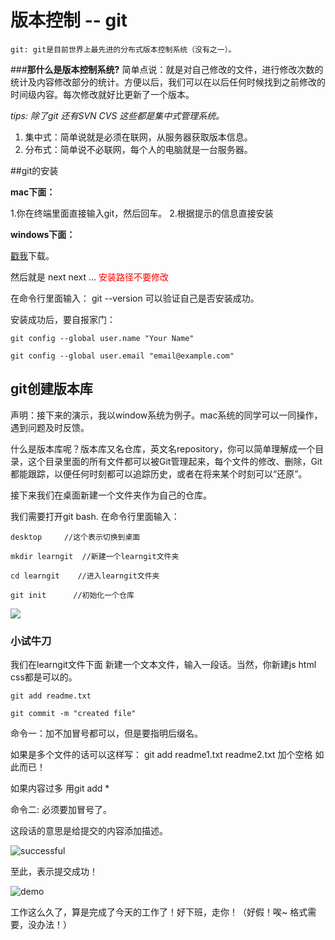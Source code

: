 # 版本控制 -- git

	git: git是目前世界上最先进的分布式版本控制系统（没有之一）。

###**那什么是版本控制系统?**
	简单点说：就是对自己修改的文件，进行修改次数的统计及内容修改部分的统计。方便以后，我们可以在以后任何时候找到之前修改的时间级内容。每次修改就好比更新了一个版本。

*tips: 除了git 还有SVN CVS 这些都是集中式管理系统。*

1. 集中式：简单说就是必须在联网，从服务器获取版本信息。
1. 分布式：简单说不必联网，每个人的电脑就是一台服务器。

##git的安装

**mac下面：**

1.你在终端里面直接输入git，然后回车。
2.根据提示的信息直接安装

**windows下面：**

[戳我](https://git-for-windows.github.io/)下载。

然后就是 next  next ... <font color="red">安装路径不要修改</font>

在命令行里面输入：  git --version  可以验证自己是否安装成功。

安装成功后，要自报家门：

	git config --global user.name "Your Name"

	git config --global user.email "email@example.com"

## git创建版本库 ##

声明：接下来的演示，我以window系统为例子。mac系统的同学可以一同操作，遇到问题及时反馈。

什么是版本库呢？版本库又名仓库，英文名repository，你可以简单理解成一个目录，这个目录里面的所有文件都可以被Git管理起来，每个文件的修改、删除，Git都能跟踪，以便任何时刻都可以追踪历史，或者在将来某个时刻可以“还原”。

接下来我们在桌面新建一个文件夹作为自己的仓库。

我们需要打开git bash. 在命令行里面输入：

	desktop     //这个表示切换到桌面
	
	mkdir learngit  //新建一个learngit文件夹

	cd learngit    //进入learngit文件夹

	git init      //初始化一个仓库

![](http://i.imgur.com/PjEYisD.gif)

### 小试牛刀 ###

我们在learngit文件下面 新建一个文本文件，输入一段话。当然，你新建js html css都是可以的。
	
	git add readme.txt  

	git commit -m "created file"
	
命令一：加不加冒号都可以，但是要指明后缀名。

如果是多个文件的话可以这样写： git add readme1.txt readme2.txt 加个空格 如此而已！ 

如果内容过多 用git add *

命令二: 必须要加冒号了。

这段话的意思是给提交的内容添加描述。

![successful](http://i.imgur.com/mix89aG.png)

至此，表示提交成功！

![demo](http://i.imgur.com/8YBMlTB.gif)


工作这么久了，算是完成了今天的工作了！好下班，走你！（好假！唉~ 格式需要，没办法！）